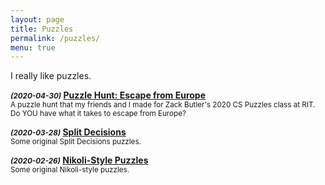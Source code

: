 ```yaml
---
layout: page
title: Puzzles
permalink: /puzzles/
menu: true
---
```


I really like puzzles.


<b><em><small>(2020-04-30)</small></em>  <a href="/puzzles/europe-hunt/">Puzzle Hunt: Escape from Europe</a></b><br/>
<small>A puzzle hunt that my friends and I made for Zack Butler's 2020 CS Puzzles class at RIT. Do YOU have what it takes to escape from Europe?</small>


<b><em><small>(2020-03-28)</small></em>  <a href="/puzzles/split-decisions/">Split Decisions</a></b><br/>
<small>Some original Split Decisions puzzles.</small>


<b><em><small>(2020-02-26)</small></em>  <a href="/puzzles/oc-nikoli/">Nikoli-Style Puzzles</a></b><br/>
<small>Some original Nikoli-style puzzles.</small>